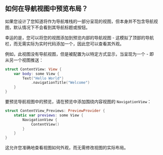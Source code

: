 如何在导航视图中预览布局？
---

如果您设计了您知道将作为导航堆栈的一部分呈现的视图，但本身并不包含导航视图，默认情况下不会看到其导航标题或按钮。

幸运的是，您可以将您的视图添加到预览内部的导航视图 - 这模拟了顶部的导航栏，而无需实际为实时代码添加一个，因此您可以查看其外观。

例如，此视图没有导航视图，但是被配置为以特定方式显示，当呈现为一个 - 即从另一个视图推送：

```swift
struct ContentView: View {
    var body: some View {
        Text("Hello World")
            .navigationTitle("Welcome")
    }
}
```

要预览导航视图中的预览，请在预览中添加围绕内容视图的 `NavigationView`：

```swift
struct ContentView_Previews: PreviewProvider {
    static var previews: some View {
        NavigationView {
            ContentView()
        }
    }
}
```

这允许您准确地查看视图如何外观，而无需修改视图的实际布局。